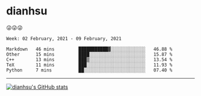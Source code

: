
# dianhsu

:stuck_out_tongue_winking_eye::stuck_out_tongue_winking_eye::stuck_out_tongue_winking_eye:

<!--START_SECTION:waka-->
```text
Week: 02 February, 2021 - 09 February, 2021

Markdown   46 mins         ███████████▓░░░░░░░░░░░░░   46.88 % 
Other      15 mins         ████░░░░░░░░░░░░░░░░░░░░░   15.87 % 
C++        13 mins         ███▒░░░░░░░░░░░░░░░░░░░░░   13.54 % 
TeX        11 mins         ███░░░░░░░░░░░░░░░░░░░░░░   11.93 % 
Python     7 mins          ██░░░░░░░░░░░░░░░░░░░░░░░   07.40 % 
```
<!--END_SECTION:waka-->

---

[![dianhsu's GitHub stats](https://github-readme-stats.vercel.app/api?username=dianhsu)](https://github.com/anuraghazra/github-readme-stats)
